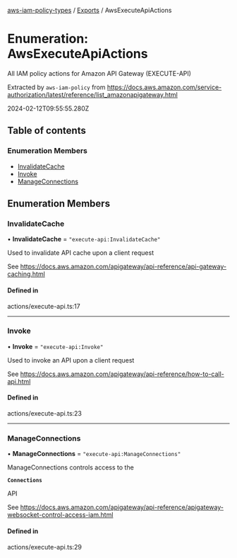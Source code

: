 [aws-iam-policy-types](../README.md) / [Exports](../modules.md) / AwsExecuteApiActions

# Enumeration: AwsExecuteApiActions

All IAM policy actions for Amazon API Gateway (EXECUTE-API)

Extracted by `aws-iam-policy` from
https://docs.aws.amazon.com/service-authorization/latest/reference/list_amazonapigateway.html

2024-02-12T09:55:55.280Z

## Table of contents

### Enumeration Members

- [InvalidateCache](AwsExecuteApiActions.md#invalidatecache)
- [Invoke](AwsExecuteApiActions.md#invoke)
- [ManageConnections](AwsExecuteApiActions.md#manageconnections)

## Enumeration Members

### InvalidateCache

• **InvalidateCache** = ``"execute-api:InvalidateCache"``

Used to invalidate API cache upon a client request

See https://docs.aws.amazon.com/apigateway/api-reference/api-gateway-caching.html

#### Defined in

actions/execute-api.ts:17

___

### Invoke

• **Invoke** = ``"execute-api:Invoke"``

Used to invoke an API upon a client request

See https://docs.aws.amazon.com/apigateway/api-reference/how-to-call-api.html

#### Defined in

actions/execute-api.ts:23

___

### ManageConnections

• **ManageConnections** = ``"execute-api:ManageConnections"``

ManageConnections controls access to the

**`Connections`**

API

See https://docs.aws.amazon.com/apigateway/api-reference/apigateway-websocket-control-access-iam.html

#### Defined in

actions/execute-api.ts:29

